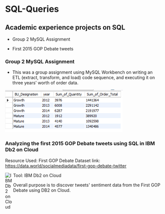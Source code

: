 # SQL-Queries

## Academic experience projects on SQL

- Group 2 MySQL Assignment 


- First 2015 GOP Debate tweets

### Group 2 MySQL Assignment 
  - This was a group assignment using MySQL Workbench on writing an ETL (extract, transform, and load) code sequence, and executing it on three years’ worth of order data. 

![](/SQL%20Output%20image.png)

### Analyzing the first 2015 GOP Debate tweets using SQL in IBM Db2 on Cloud

Resource Used: First GOP Debate Dataset link: https://data.world/socialmediadata/first-gop-debate-twitter

Tool: IBM Db2 on Cloud <img align="left" alt="IBM Db2 on Cloud" width="26px" src="https://pbs.twimg.com/media/CNLg3NoUEAA03e8?format=png&name=360x360" />


 Overall purpose is to discover tweets' sentiment data from the First GOP Debate using DB2 on Cloud.
